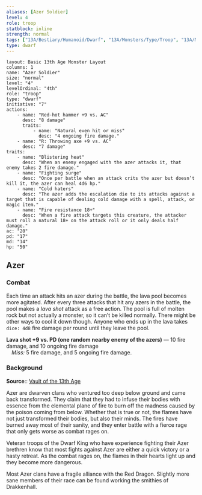 ```yaml
---
aliases: [Azer Soldier]
level: 4
role: troop
statblock: inline
strength: normal
tags: ["13A/Bestiary/Humanoid/Dwarf", "13A/Monsters/Type/Troop", "13A/Monsters/Factions/Azer"]
type: dwarf
---
```


```statblock
layout: Basic 13th Age Monster Layout
columns: 1
name: "Azer Soldier"
size: "normal"
level: "4"
levelOrdinal: "4th"
role: "troop"
type: "dwarf"
initiative: "7"
actions:
    - name: "Red-hot hammer +9 vs. AC"
      desc: "8 damage"
      traits:
          - name: "Natural even hit or miss"
            desc: "4 ongoing fire damage."
    - name: "R: Throwing axe +9 vs. AC"
      desc: "7 damage"
traits:
    - name: "Blistering heat"
      desc: "When an enemy engaged with the azer attacks it, that enemy takes 2 fire damage."
    - name: "Fighting surge"
      desc: "Once per battle when an attack crits the azer but doesn’t kill it, the azer can heal 4d6 hp."
    - name: "Cold haters"
      desc: "The azer adds the escalation die to its attacks against a target that is capable of dealing cold damage with a spell, attack, or magic item."
    - name: "Fire resistance 18+"
      desc: "When a fire attack targets this creature, the attacker must roll a natural 18+ on the attack roll or it only deals half damage."
ac: "20"
pd: "17"
md: "14"
hp: "50"
```

## Azer

### Combat

Each time an attack hits an azer during the battle, the lava pool becomes more agitated. After every three attacks that hit any azers in the battle, the pool makes a *lava shot* attack as a free action. The pool is full of molten rock but not actually a monster, so it can’t be killed normally. There might be other ways to cool it down though. Anyone who ends up in the lava takes `dice: 4d8` fire damage per round until they leave the pool.

**Lava shot +9 vs. PD (one random nearby enemy of the azers)** — 10 fire damage, and 10 ongoing fire damage  
 *Miss:* 5 fire damage, and 5 ongoing fire damage.

### Background

**Source**:: [Vault of the 13th Age](https://13thage.org/index.php/monsters/273-azer)

Azer are dwarven clans who ventured too deep below ground and came back transformed. They claim that they had to infuse their bodies with essence from the elemental plane of fire to burn off the madness caused by the poison coming from below. Whether that is true or not, the flames have not just transformed their bodies, but also their minds. The fires have burned away most of their sanity, and they enter battle with a fierce rage that only gets worse as combat rages on.

Veteran troops of the Dwarf King who have experience fighting their Azer brethren know that most fights against Azer are either a quick victory or a hasty retreat. As the combat rages on, the flames in their hearts light up and they become more dangerous.

Most Azer clans have a fragile alliance with the Red Dragon. Slightly more sane members of their race can be found working the smithies of Drakkenhall.